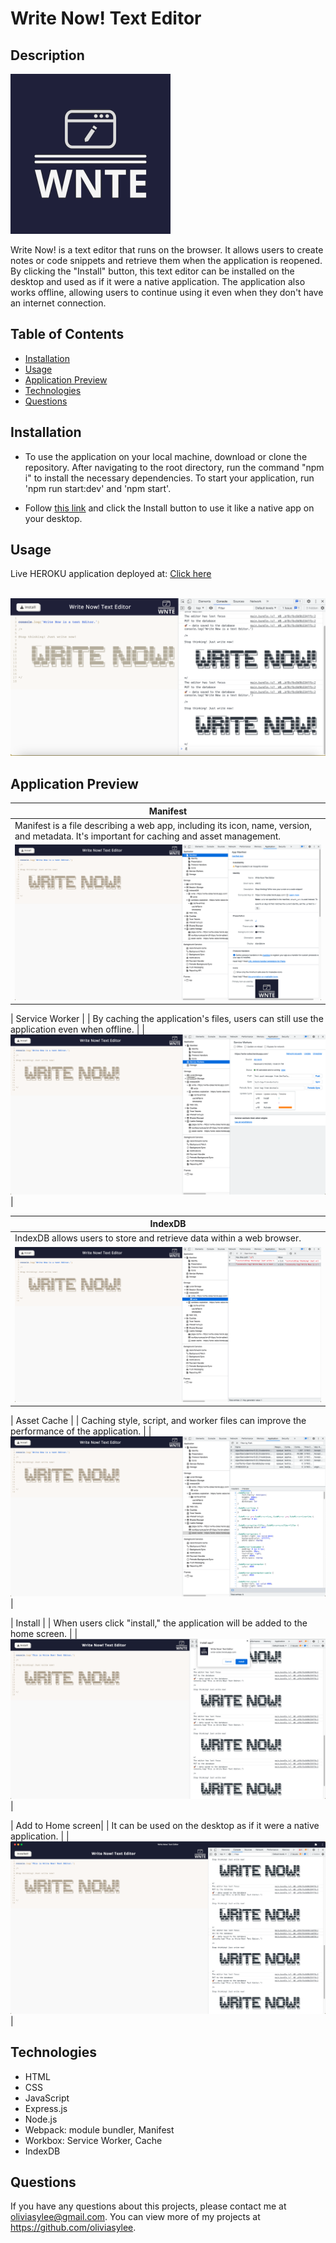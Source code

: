 # Write Now! Text Editor
## Description
![logo](./client/dist/assets/icons/icon_256x256.png) <br>

Write Now! is a text editor that runs on the browser. It allows users to create notes or code snippets and retrieve them when the application is reopened. By clicking the "Install" button, this text editor can be installed on the desktop and used as if it were a native application. The application also works offline, allowing users to continue using it even when they don't have an internet connection.
## Table of Contents
- [Installation](#Installation)
- [Usage](#Usage)
- [Application Preview](#Applicationpreview)
- [Technologies](#Technologies)
- [Questions](#Questions)

## Installation
- To use the application on your local machine, download or clone the repository. After navigating to the root directory, run the command "npm i" to install the necessary dependencies. To start your application, run 'npm run start:dev' and 'npm start'.

- Follow [this link](https://wnte-oslee.herokuapp.com/) and click the Install button to use it like a native app on your desktop. 

## Usage
Live HEROKU application deployed at: [Click here](https://wnte-oslee.herokuapp.com/) <br> <br>

![preview](/assets/01-preview.png)

## Application Preview

| Manifest |
|----------------------|
| Manifest is a file describing a web app, including its icon, name, version, and metadata. It's important for caching and asset management. |
| ![manifest](/assets/03-manifest.png)|

| Service Worker |
| By caching the application's files, users can still use the application even when offline. |
| ![sw](/assets/04-sw.png)|

| IndexDB |
|----------------------|
| IndexDB allows users to store and retrieve data within a web browser. |
| ![indexDB](/assets/05-indexDB.png)|

| Asset Cache |
| Caching style, script, and worker files can improve the performance of the application. |
| ![assetcache](/assets/06-asset-cache.png)|

| Install |
| When users click "install," the application will be added to the home screen. |
| ![install](/assets/07-install.png)|

| Add to Home screen|
| It can be used on the desktop as if it were a native application. |
| ![addtohomescreen](/assets/08-addtohomescreen.png)|

## Technologies
- HTML
- CSS
- JavaScript
- Express.js
- Node.js
- Webpack: module bundler, Manifest
- Workbox: Service Worker, Cache
- IndexDB

## Questions
If you have any questions about this projects, please contact me at oliviasylee@gmail.com. You can view more of my projects at https://github.com/oliviasylee.